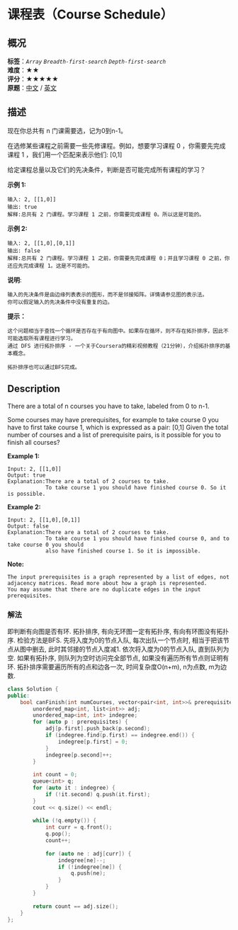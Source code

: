 # 课程表（Course Schedule）
## 概况
**标签**：*`Array`*  *`Breadth-first-search`*  *`Depth-first-search`*<br>
**难度**：★★<br>
**评分**：★★★★★<br>
**原题**：[中文](https://leetcode-cn.com/problems/course-schedule) / [英文](https://leetcode.com/problems/course-schedule)

## 描述
现在你总共有 n 门课需要选，记为0到n-1。

在选修某些课程之前需要一些先修课程。例如，想要学习课程 0 ，你需要先完成课程 1 ，我们用一个匹配来表示他们: [0,1]

给定课程总量以及它们的先决条件，判断是否可能完成所有课程的学习？

**示例 1:**
```
输入: 2, [[1,0]] 
输出: true
解释:总共有 2 门课程。学习课程 1 之前，你需要完成课程 0。所以这是可能的。
```

**示例 2:**
```
输入: 2, [[1,0],[0,1]]
输出: false
解释:总共有 2 门课程。学习课程 1 之前，你需要先完成​课程 0；并且学习课程 0 之前，你还应先完成课程 1。这是不可能的。
```

**说明**:

	输入的先决条件是由边缘列表表示的图形，而不是邻接矩阵。详情请参见图的表示法。
	你可以假定输入的先决条件中没有重复的边。

**提示：**

	这个问题相当于查找一个循环是否存在于有向图中。如果存在循环，则不存在拓扑排序，因此不可能选取所有课程进行学习。
	通过 DFS 进行拓扑排序 - 一个关于Coursera的精彩视频教程（21分钟），介绍拓扑排序的基本概念。
	
	拓扑排序也可以通过BFS完成。
	
## Description
There are a total of n courses you have to take, labeled from 0 to n-1.

Some courses may have prerequisites, for example to take course 0 you have to first take course 1, which is expressed as a pair: [0,1]
Given the total number of courses and a list of prerequisite pairs, is it possible for you to finish all courses?

**Example 1:**
```
Input: 2, [[1,0]] 
Output: true
Explanation:There are a total of 2 courses to take. 
            To take course 1 you should have finished course 0. So it is possible.
```

**Example 2:**
```
Input: 2, [[1,0],[0,1]]
Output: false
Explanation:There are a total of 2 courses to take. 
            To take course 1 you should have finished course 0, and to take course 0 you should
            also have finished course 1. So it is impossible.
```

**Note:**

	The input prerequisites is a graph represented by a list of edges, not adjacency matrices. Read more about how a graph is represented.
	You may assume that there are no duplicate edges in the input prerequisites.
    
### 解法
即判断有向图是否有环. 拓扑排序, 有向无环图一定有拓扑序, 有向有环图没有拓扑序. 检验方法是BFS. 先将入度为0的节点入队, 每次出队一个节点时, 相当于把该节点从图中删去, 此时其邻接的节点入度减1. 依次将入度为0的节点入队, 直到队列为空. 如果有拓扑序, 则队列为空时访问完全部节点, 如果没有遍历所有节点则证明有环. 
拓扑排序需要遍历所有的点和边各一次, 时间复杂度O(n+m), n为点数, m为边数.
```c++
class Solution {
public:
    bool canFinish(int numCourses, vector<pair<int, int>>& prerequisites) {
        unordered_map<int, list<int>> adj;
        unordered_map<int, int> indegree;
        for (auto p : prerequisites) {
            adj[p.first].push_back(p.second);
            if (indegree.find(p.first) == indegree.end()) {
                indegree[p.first] = 0;
            }
            indegree[p.second]++;
        }
        
        int count = 0;
        queue<int> q;
        for (auto it : indegree) {
            if (!it.second) q.push(it.first);
        }
        cout << q.size() << endl;
        
        while (!q.empty()) {
            int curr = q.front();
            q.pop();
            count++;
            
            for (auto ne : adj[curr]) {
                indegree[ne]--;
                if (!indegree[ne]) {
                    q.push(ne);
                }
            }
        }
        
        return count == adj.size();
    }
};
```